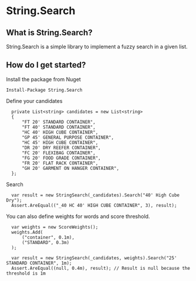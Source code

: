 # String.Search

## What is String.Search?
String.Search is a simple library to implement a fuzzy search in a given list.

## How do I get started?
Install the package from Nuget
```
Install-Package String.Search
```


Define your candidates
```
  private List<string> candidates = new List<string>
  {
      "FT 20' STANDARD CONTAINER",
      "FT 40' STANDARD CONTAINER",
      "HC 40' HIGH CUBE CONTAINER",
      "GP 45' GENERAL PURPOSE CONTAINER",
      "HC 45' HIGH CUBE CONTAINER",
      "DR 20' DRY REEFER CONTAINER",
      "FC 20' FLEXIBAG CONTAINER",
      "FG 20' FOOD GRADE CONTAINER",
      "FR 20' FLAT RACK CONTAINER",
      "GH 20' GARMENT ON HANGER CONTAINER",
  };
```

Search
```
  var result = new StringSearch(_candidates).Search("40' High Cube Dry");
  Assert.AreEqual(("_40 HC 40' HIGH CUBE CONTAINER", 3), result);
```

You can also define weights for words and score threshold.
```
  var weights = new ScoreWeights();
  weights.Add(
      ("container", 0.1m),
      ("STANDARD", 0.3m)
  );
  
  var result = new StringSearch(_candidates, weights).Search("25' STANDARD CONTAINER", 1m);
  Assert.AreEqual((null, 0.4m), result); // Result is null because the threshold is 1m
```

